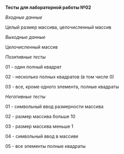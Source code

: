 **Тесты для лабораторной работы №02**

_Входные данные_

Целый размер массива, целочисленный массив

_Выходные данные_

Целочисленный массив

_Позитивные тесты_

01 - один полный квадрат

02 - несколько полных квадратов (в том числе 0)

03 - все, кроме одного элемента, полные квадраты

_Негативные тесты_

01 - символьный ввод размерности массива

02 - размер массива больше 10

03 - размер массива меньше 1

04 - символьный ввод в массиве

05 - все элементы полные квадраты
